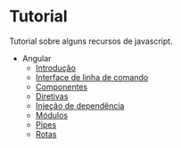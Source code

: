 # Tutorial

Tutorial sobre alguns recursos de javascript.

- Angular
    - [Introdução](docs/angular/introducao.md)
    - [Interface de linha de comando](docs/angular/interface-linha-comando.md)
    - [Componentes](docs/angular/componentes.md)
    - [Diretivas](docs/angular/diretivas.md)
    - [Injeção de dependência](docs/angular/injecao-de-dependencia.md)
    - [Módulos](docs/angular/modulos.md)
    - [Pipes](docs/angular/pipes.md)
    - [Rotas](docs/angular/rotas.md)
